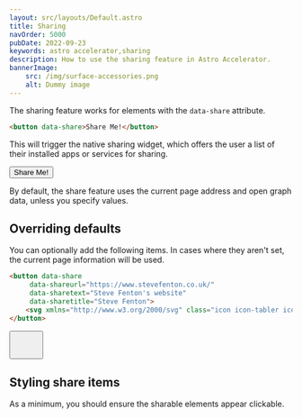 ```yaml
---
layout: src/layouts/Default.astro
title: Sharing
navOrder: 5000
pubDate: 2022-09-23
keywords: astro accelerator,sharing
description: How to use the sharing feature in Astro Accelerator.
bannerImage:
    src: /img/surface-accessories.png
    alt: Dummy image
---
```


The sharing feature works for elements with the `data-share` attribute.

```html
<button data-share>Share Me!</button>
```

This will trigger the native sharing widget, which offers the user a list of their installed apps or services for sharing.

<button data-share>Share Me!</button>

By default, the share feature uses the current page address and open graph data, unless you specify values.

## Overriding defaults

You can optionally add the following items. In cases where they aren't set, the current page information will be used.

```html
<button data-share
     data-shareurl="https://www.stevefenton.co.uk/"
     data-sharetext="Steve Fenton's website"
     data-sharetitle="Steve Fenton">
    <svg xmlns="http://www.w3.org/2000/svg" class="icon icon-tabler icon-tabler-share" width="44" height="44" viewBox="0 0 24 24" stroke-width="1.5" fill="none" stroke-linecap="round" stroke-linejoin="round"><path stroke="none" d="M0 0h24v24H0z" fill="none" /><circle cx="6" cy="12" r="3" /><circle cx="18" cy="6" r="3" /><circle cx="18" cy="18" r="3" /><line x1="8.7" y1="10.7" x2="15.3" y2="7.3" /><line x1="8.7" y1="13.3" x2="15.3" y2="16.7" /></svg>
</button>
```

<button data-share
     data-shareurl="https://www.stevefenton.co.uk/"
     data-sharetext="Steve Fenton's website"
     data-sharetitle="Steve Fenton">
    <svg xmlns="http://www.w3.org/2000/svg" class="icon icon-tabler icon-tabler-share" width="44" height="44" viewBox="0 0 24 24" stroke-width="1.5" fill="none" stroke-linecap="round" stroke-linejoin="round"><path stroke="none" d="M0 0h24v24H0z" fill="none" /><circle cx="6" cy="12" r="3" /><circle cx="18" cy="6" r="3" /><circle cx="18" cy="18" r="3" /><line x1="8.7" y1="10.7" x2="15.3" y2="7.3" /><line x1="8.7" y1="13.3" x2="15.3" y2="16.7" /></svg>
</button>

## Styling share items

As a minimum, you should ensure the sharable elements appear clickable.